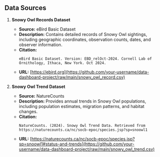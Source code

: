 ## Data Sources

1. **Snowy Owl Records Dataset**
   - **Source:** eBird Basic Dataset
   - **Description:** Contains detailed records of Snowy Owl sightings, including geographic coordinates, observation counts, dates, and observer information.
   - **Citation:**
     ```
     eBird Basic Dataset. Version: EBD_relOct-2024. Cornell Lab of Ornithology, Ithaca, New York. Oct 2024.
     ```
   - **URL:** [https://ebird.org](https://github.com/your-username/data-dashboard-project/raw/main/snowy_owl_record.csv)

2. **Snowy Owl Trend Dataset**
   - **Source:** NatureCounts
   - **Description:** Provides annual trends in Snowy Owl populations, including population estimates, migration patterns, and habitat changes.
   - **Citation:**
     ```
     NatureCounts. (2024). Snowy Owl Trend Data. Retrieved from https://naturecounts.ca/nc/socb-epoc/species.jsp?sp=snoowl1
     ```
   - **URL:** [https://naturecounts.ca/nc/socb-epoc/species.jsp?sp=snoowl1#status-and-trends](https://github.com/your-username/data-dashboard-project/raw/main/snowy_owl_trend.csv)
